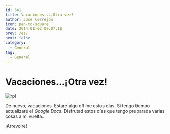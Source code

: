 ```yaml
---
id: 341
title: Vacaciones...¡Otra vez!
author: Jose Cerrejon
icon: pen-to-square
date: 2014-01-02 09:07:18
prev: /es/
next: false
category:
  - General
tag:
  - General
---
```


# Vacaciones...¡Otra vez!

![rpi](/images/01_RaspberryPi.jpg)

De nuevo, vacaciones. Estaré algo offline estos días. Si tengo tiempo actualizaré el *Google Docs*. Disfrutad estos días que tengo preparada varias cosas a mi vuelta...

¡Arrevoire!